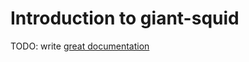 # Introduction to giant-squid

TODO: write [great documentation](http://jacobian.org/writing/what-to-write/)

